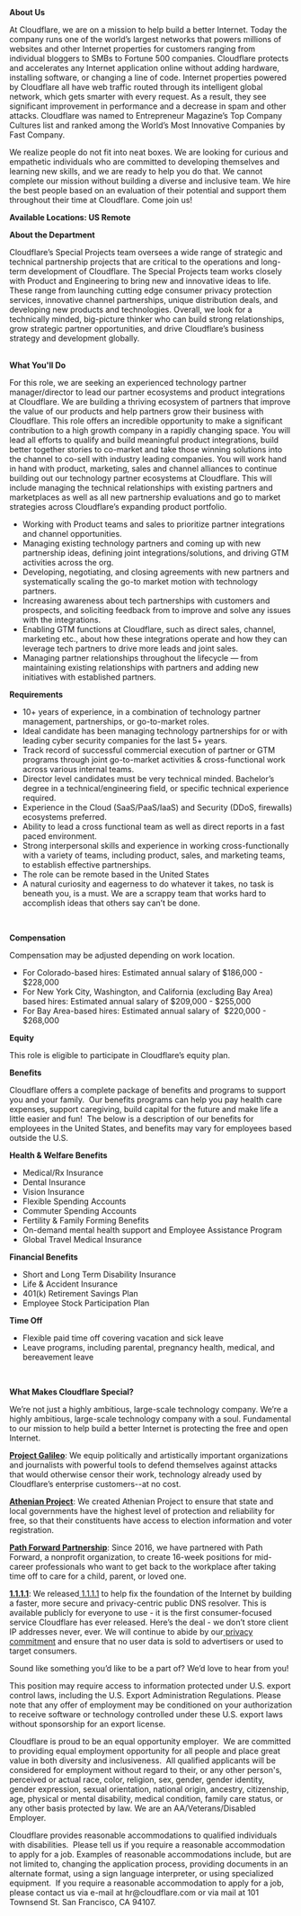<div class="content-intro">
	<div><strong>About Us</strong></div>
	<div>
		<p>At Cloudflare, we are on a mission to help build a better Internet. Today the company runs one of the world’s largest networks that powers millions of websites and other Internet properties for customers ranging from individual bloggers to SMBs to Fortune 500 companies. Cloudflare protects and accelerates any Internet application online without adding hardware, installing software, or changing a line of code. Internet properties powered by Cloudflare all have web traffic routed through its intelligent global network, which gets smarter with every request. As a result, they see significant improvement in performance and a decrease in spam and other attacks. Cloudflare was named to Entrepreneur Magazine’s Top Company Cultures list and ranked among the World’s Most Innovative Companies by Fast Company.&nbsp;</p>
		<p><span style="font-weight: 400;">We realize people do not fit into neat boxes. We are looking for curious and empathetic individuals who are committed to developing themselves and learning new skills, and we are ready to help you do that. We cannot complete our mission without building a diverse and inclusive team. We hire the best people based on an evaluation of their potential and support them throughout their time at Cloudflare. Come join us!&nbsp;</span></p>
	</div>
</div>
<p><strong>Available Locations: US Remote</strong></p>
<p><strong>About the Department</strong></p>
<p>Cloudflare’s Special Projects team oversees a wide range of strategic and technical partnership projects that are critical to the operations and long-term development of Cloudflare. The Special Projects team works closely with Product and Engineering to bring new and innovative ideas to life. These range from launching cutting edge consumer privacy protection services, innovative channel partnerships, unique distribution deals, and developing new products and technologies. Overall, we look for a technically minded, big-picture thinker who can build strong relationships, grow strategic partner opportunities, and drive Cloudflare’s business strategy and development globally.</p>
<p><br><strong>What You'll Do</strong></p>
<p>For this role, we are seeking an experienced technology partner manager/director to lead our partner ecosystems and product integrations at Cloudflare. We are building a thriving ecosystem of partners that improve the value of our products and help partners grow their business with Cloudflare. This role offers an incredible opportunity to make a significant contribution to a high growth company in a rapidly changing space. You will lead all efforts to qualify and build meaningful product integrations, build better together stories to co-market and take those winning solutions into the channel to co-sell with industry leading companies. You will work hand in hand with product, marketing, sales and channel alliances to continue building out our technology partner ecosystems at Cloudflare. This will include managing the technical relationships with existing partners and marketplaces as well as all new partnership evaluations and go to market strategies across Cloudflare’s expanding product portfolio.</p>
<ul>
	<li>Working with Product teams and sales to prioritize partner integrations and channel opportunities.</li>
	<li>Managing existing technology partners and coming up with new partnership ideas, defining joint integrations/solutions, and driving GTM activities across the org.&nbsp;&nbsp;</li>
	<li>Developing, negotiating, and closing agreements with new partners and systematically scaling the go-to market motion with technology partners.</li>
	<li>Increasing awareness about tech partnerships with customers and prospects, and soliciting feedback from to improve and solve any issues with the integrations.&nbsp;</li>
	<li>Enabling GTM functions at Cloudflare, such as direct sales, channel, marketing etc., about how these integrations operate and how they can leverage tech partners to drive more leads and joint sales.</li>
	<li>Managing partner relationships throughout the lifecycle — from maintaining existing relationships with partners and adding new initiatives with established partners.</li>
</ul>
<p><strong>Requirements</strong></p>
<ul>
	<li>10+ years of experience, in a combination of technology partner management, partnerships, or go-to-market roles.&nbsp;</li>
	<li>Ideal candidate has been managing technology partnerships for or with leading cyber security companies for the last 5+ years.</li>
	<li>Track record of successful commercial execution of partner or GTM programs through joint go-to-market activities &amp; cross-functional work across various internal teams.</li>
	<li>Director level candidates must be very technical minded. Bachelor’s degree in a technical/engineering field, or specific technical experience required.</li>
	<li>Experience in the Cloud (SaaS/PaaS/IaaS) and Security (DDoS, firewalls) ecosystems preferred.&nbsp;</li>
	<li>Ability to lead a cross functional team as well as direct reports in a fast paced environment.</li>
	<li>Strong interpersonal skills and experience in working cross-functionally with a variety of teams, including product, sales, and marketing teams, to establish effective partnerships.</li>
	<li>The role can be remote based in the United States</li>
	<li>A natural curiosity and eagerness to do whatever it takes, no task is beneath you, is a must. We are a scrappy team that works hard to accomplish ideas that others say can’t be done.&nbsp;</li>
</ul>
<p>&nbsp;</p>
<p><strong>Compensation</strong></p>
<p>Compensation may be adjusted depending on work location.</p>
<ul>
	<li>For Colorado-based hires: Estimated annual salary of $186,000 - $228,000</li>
	<li>For New York City, Washington, and California (excluding Bay Area) based hires: Estimated annual salary of $209,000 - $255,000</li>
	<li>For Bay Area-based hires: Estimated annual salary of&nbsp; $220,000 - $268,000</li>
</ul>
<p></p>
<p><strong>Equity</strong></p>
<p>This role is eligible to participate in Cloudflare’s equity plan.</p>
<p><strong>Benefits</strong></p>
<p>Cloudflare offers a complete package of benefits and programs to support you and your family.&nbsp; Our benefits programs can help you pay health care expenses, support caregiving, build capital for the future and make life a little easier and fun!&nbsp; The below is a description of our benefits for employees in the United States, and benefits may vary for employees based outside the U.S.</p>
<p><strong>Health &amp; Welfare Benefits</strong></p>
<ul>
	<li>Medical/Rx Insurance</li>
	<li>Dental Insurance</li>
	<li>Vision Insurance</li>
	<li>Flexible Spending Accounts</li>
	<li>Commuter Spending Accounts</li>
	<li>Fertility &amp; Family Forming Benefits</li>
	<li>On-demand mental health support and Employee Assistance Program</li>
	<li>Global Travel Medical Insurance</li>
</ul>
<p><strong>Financial Benefits</strong></p>
<ul>
	<li>Short and Long Term Disability Insurance</li>
	<li>Life &amp; Accident Insurance</li>
	<li>401(k) Retirement Savings Plan</li>
	<li>Employee Stock Participation Plan</li>
</ul>
<p><strong>Time Off</strong></p>
<ul>
	<li>Flexible paid time off covering vacation and sick leave</li>
	<li>Leave programs, including parental, pregnancy health, medical, and bereavement leave</li>
</ul>
<p></p>
<p>&nbsp;</p>
<div class="content-conclusion">
	<p><strong>What Makes Cloudflare Special?</strong></p>
	<p><span style="font-weight: 400;">We’re not just a highly ambitious, large-scale technology company. We’re a highly ambitious, large-scale technology company with a soul. Fundamental to our mission to help build a better Internet is protecting the free and open Internet.</span></p>
	<p><a href="https://blog.cloudflare.com/protecting-free-expression-online/"><strong>Project Galileo</strong></a><span style="font-weight: 400;">: We equip politically and artistically important organizations and journalists with powerful tools to defend themselves against attacks that would otherwise censor their work, technology already used by Cloudflare’s enterprise customers--at no cost.</span></p>
	<p><strong><a href="https://www.cloudflare.com/athenian/">Athenian Project</a></strong><span style="font-weight: 400;">: We created Athenian Project to ensure that state and local governments have the highest level of protection and reliability for free, so that their constituents have access to election information and voter registration.</span></p>
	<p><a href="https://blog.cloudflare.com/tag/path-forward/"><strong>Path Forward Partnership</strong></a><span style="font-weight: 400;">: Since 2016, we have partnered with Path Forward, a nonprofit organization, to create 16-week positions for mid-career professionals who want to get back to the workplace after taking time off to care for a child, parent, or loved one.</span></p>
	<p><a href="https://1.1.1.1/"><strong>1.1.1.1</strong></a><span style="font-weight: 400;">: We released</span><a href="https://1.1.1.1/"> <span style="font-weight: 400;">1.1.1.1</span></a><span style="font-weight: 400;"> to help fix the foundation of the Internet by building a faster, more secure and privacy-centric public DNS resolver. This is available publicly for everyone to use - it is the first consumer-focused service Cloudflare has ever released. Here’s the deal - we don’t store client IP addresses never, ever. We will continue to abide by our</span><a href="https://developers.cloudflare.com/1.1.1.1/privacy/public-dns-resolver"> privacy commitment</a><span style="font-weight: 400;"> and ensure that no user data is sold to advertisers or used to target consumers.</span></p>
	<p><span style="font-weight: 400;">Sound like something you’d like to be a part of? We’d love to hear from you!</span></p>
	<p><span style="font-weight: 400;">This position may require access to information protected under U.S. export control laws, including the U.S. Export Administration Regulations. Please note that any offer of employment may be conditioned on your authorization to receive software or technology controlled under these U.S. export laws without sponsorship for an export license.</span></p>
	<p><span style="font-weight: 400;">Cloudflare is proud to be an equal opportunity employer. &nbsp;We are committed to providing equal employment opportunity for all people and place great value in both diversity and inclusiveness. &nbsp;All qualified applicants will be considered for employment without regard to their, or any other person's, perceived or actual</span> <span style="font-weight: 400;">race, color, religion, sex, gender, gender identity, gender expression, sexual orientation, national origin, ancestry, citizenship, age, physical or mental disability, medical condition, family care status, or any other basis protected by law. </span><span style="font-weight: 400;">We are an AA/Veterans/Disabled Employer.</span></p>
	<p><span style="font-weight: 400;">Cloudflare provides reasonable accommodations to qualified individuals with disabilities. &nbsp;Please tell us if you require a reasonable accommodation to apply for a job. Examples of reasonable accommodations include, but are not limited to, changing the application process, providing documents in an alternate format, using a sign language interpreter, or using specialized equipment. &nbsp;If you require a reasonable accommodation to apply for a job, please contact us via e-mail at </span><span style="font-weight: 400;">hr@cloudflare.com</span><span style="font-weight: 400;"> or via mail at 101 Townsend St. San Francisco, CA 94107.</span></p>
</div>